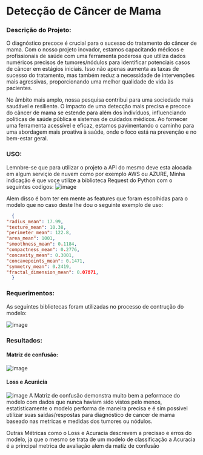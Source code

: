 # Detecção de Câncer de Mama

### Descrição do Projeto:

O diagnóstico precoce é crucial para o sucesso do tratamento do câncer de mama. Com o nosso projeto inovador, estamos capacitando médicos e profissionais de saúde com uma ferramenta poderosa que utiliza dados numéricos precisos de tumores/nódulos para identificar potenciais casos de câncer em estágios iniciais. Isso não apenas aumenta as taxas de sucesso do tratamento, mas também reduz a necessidade de intervenções mais agressivas, proporcionando uma melhor qualidade de vida às pacientes.

No âmbito mais amplo, nossa pesquisa contribui para uma sociedade mais saudável e resiliente. O impacto de uma detecção mais precisa e precoce do câncer de mama se estende para além dos indivíduos, influenciando políticas de saúde pública e sistemas de cuidados médicos. Ao fornecer uma ferramenta acessível e eficaz, estamos pavimentando o caminho para uma abordagem mais proativa à saúde, onde o foco está na prevenção e no bem-estar geral.

### USO:
Lemnbre-se que para utilizar o projeto a API do mesmo deve esta alocada em algum serviçio de nuvem como por exemplo AWS ou AZURE,
Minha indicação é que voce utilize a biblioteca Request do Python com o seguintes codigos:
![image](https://github.com/omarcos0708/Deteccao-de-Cancer-de-Mama/assets/101226989/111c0ac5-43c0-4f53-8819-5d2e25823ded)

Alem disso é bom ter em mente as features que foram escolhidas para o modelo que no caso deste lhe dou o seguinte exemplo de uso:
```json
  {
"radius_mean": 17.99,
"texture_mean": 10.38,
"perimeter_mean": 122.8,
"area_mean": 1001,
"smoothness_mean": 0.1184,
"compactness_mean": 0.2776,
"concavity_mean": 0.3001,
"concavepoints_mean": 0.1471,
"symmetry_mean": 0.2419,
"fractal_dimension_mean": 0.07871,
  }
```
### Requerimentos:

As seguintes bibliotecas foram utilizadas no processo de contrução do modelo:

![image](https://github.com/omarcos0708/Deteccao-de-Cancer-de-Mama/assets/101226989/8dbb35a4-e557-49cc-bb19-880c40a42f75)

### Resultados:
#### Matriz de confusão:
![image](https://github.com/omarcos0708/Deteccao-de-Cancer-de-Mama/assets/101226989/6ae843b8-4db3-49ff-831c-4988b43d1acf)
#### Loss e Acurácia
![image](https://github.com/omarcos0708/Deteccao-de-Cancer-de-Mama/assets/101226989/c5fdda35-da0d-47d6-8c6e-a95defc83323)
A Matriz de confusão demonstra muito bem a peformace do modelo com dados que nunca haviam sido vistos pelo menos, estatisticamente o modelo performa de maneira precisa e é sim possivel utilizar suas saidas/respostas para diagnóstico de cancer de mama baseado nas metricas e medidas dos tumores ou nódulos.

Outras Métricas como o Loss e Acuracia descrevem a precisao e erros do modelo, ja que o mesmo se trata de um modelo de classificação a Acuracia é a principal metrica de avaliação alem da matiz de confusão

